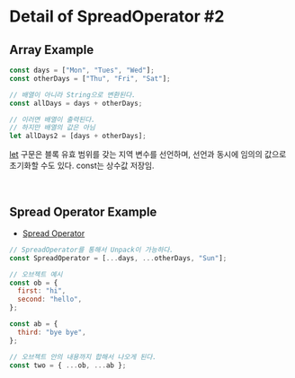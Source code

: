 # Detail of SpreadOperator #2

## Array Example

```js
const days = ["Mon", "Tues", "Wed"];
const otherDays = ["Thu", "Fri", "Sat"];

// 배열이 아니라 String으로 변환된다.
const allDays = days + otherDays;

// 이러면 배열이 출력된다.
// 하지만 배열의 값은 아님
let allDays2 = [days + otherDays];
```

[let](https://developer.mozilla.org/ko/docs/Web/JavaScript/Reference/Statements/let) 구문은 블록 유효 범위를 갖는 지역 변수를 선언하며, 선언과 동시에 임의의 값으로 초기화할 수도 있다. const는 상수값 저장임.

<br/>

## Spread Operator Example

- [Spread Operator](https://developer.mozilla.org/ko/docs/Web/JavaScript/Reference/Operators/Spread_syntax)

```js
// SpreadOperator를 통해서 Unpack이 가능하다.
const SpreadOperator = [...days, ...otherDays, "Sun"];

// 오브젝트 예시
const ob = {
  first: "hi",
  second: "hello",
};

const ab = {
  third: "bye bye",
};

// 오브젝트 안의 내용까지 합해서 나오게 된다.
const two = { ...ob, ...ab };
```
